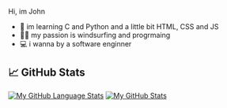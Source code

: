 Hi, im John

- 📖 im learning C and Python and a little bit HTML, CSS and JS
- 🏄‍♂️ my passion is windsurfing and progrmaing 
- 💻 i wanna by a software enginner


## &#x1f4c8; GitHub Stats

[![My GitHub Language Stats](https://github-readme-stats.vercel.app/api/top-langs/?username=JanKolo04&langs_count=3&theme=tokyonight)]()
[![My GitHub Stats](https://github-readme-stats.vercel.app/api/?username=JanKolo04&count_private=true&theme=tokyonight&showicons=true)]()

